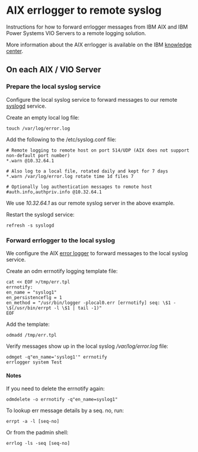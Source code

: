 # AIX errlogger to remote syslog

Instructions for how to forward errlogger messages from IBM AIX and IBM Power Systems VIO Servers to a remote logging solution.

More information about the AIX errlogger is available on the IBM [knowledge center](https://www.ibm.com/support/knowledgecenter/ssw_aix_72/generalprogramming/error_notice.html).

## On each AIX / VIO Server

### Prepare the local syslog service

Configure the local syslog service to forward messages to our remote [syslogd](https://git.data.coop/nellemann/syslogd/) service.

Create an empty local log file:

```shell
touch /var/log/error.log
```

Add the following to the /etc/syslog.conf file:

```text
# Remote logging to remote host on port 514/UDP (AIX does not support non-default port number)
*.warn @10.32.64.1

# Also log to a local file, rotated daily and kept for 7 days
*.warn /var/log/error.log rotate time 1d files 7

# Optionally log authentication messages to remote host
#auth.info,authpriv.info @10.32.64.1
```
We use *10.32.64.1* as our remote syslog server in the above example.


Restart the syslogd service:

```shell
refresh -s syslogd
```

### Forward errlogger to the local syslog

We configure the AIX [error logger](https://www.ibm.com/docs/en/aix/7.3?topic=concepts-error-logging-overview) to forward messages to the local syslog service.

Create an odm errnotify logging template file:

```shell
cat << EOF >/tmp/err.tpl
errnotify:
en_name = "syslog1"
en_persistenceflg = 1
en_method = "/usr/bin/logger -plocal0.err [errnotify] seq: \$1 - \$(/usr/bin/errpt -l \$1 | tail -1)"
EOF
```

Add the template:

```shell
odmadd /tmp/err.tpl
```


Verify messages show up in the local syslog */var/log/error.log* file:

```shell
odmget -q"en_name='syslog1'" errnotify
errlogger system Test
```

#### Notes

If you need to delete the errnotify again:

```shell
odmdelete -o errnotify -q"en_name=syslog1"
```

To lookup err message details by a seq. no, run:

```shell
errpt -a -l [seq-no]
```

Or from the padmin shell:

```shell
errlog -ls -seq [seq-no]
```

